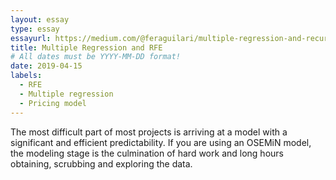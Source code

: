 ```yaml
---
layout: essay
type: essay
essayurl: https://medium.com/@feraguilari/multiple-regression-and-recursive-feature-elimination-rfe-34af0c6ae51b?source=friends_link&sk=f641e13e19195d3f673616b252c06b75
title: Multiple Regression and RFE
# All dates must be YYYY-MM-DD format!
date: 2019-04-15
labels:
  - RFE
  - Multiple regression
  - Pricing model
---
```

The most difficult part of most projects is arriving at a model with a significant and efficient predictability. If you are using an OSEMiN model, the modeling stage is the culmination of hard work and long hours obtaining, scrubbing and exploring the data.
